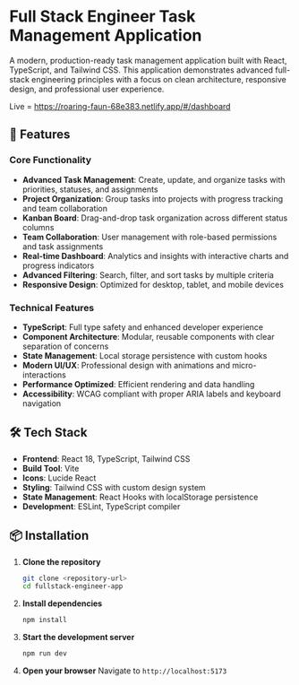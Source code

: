 # Full Stack Engineer Task Management Application

A modern, production-ready task management application built with React, TypeScript, and Tailwind CSS. This application demonstrates advanced full-stack engineering principles with a focus on clean architecture, responsive design, and professional user experience.

Live = https://roaring-faun-68e383.netlify.app/#/dashboard
## 🚀 Features

### Core Functionality
- **Advanced Task Management**: Create, update, and organize tasks with priorities, statuses, and assignments
- **Project Organization**: Group tasks into projects with progress tracking and team collaboration
- **Kanban Board**: Drag-and-drop task organization across different status columns
- **Team Collaboration**: User management with role-based permissions and task assignments
- **Real-time Dashboard**: Analytics and insights with interactive charts and progress indicators
- **Advanced Filtering**: Search, filter, and sort tasks by multiple criteria
- **Responsive Design**: Optimized for desktop, tablet, and mobile devices

### Technical Features
- **TypeScript**: Full type safety and enhanced developer experience
- **Component Architecture**: Modular, reusable components with clear separation of concerns
- **State Management**: Local storage persistence with custom hooks
- **Modern UI/UX**: Professional design with animations and micro-interactions
- **Performance Optimized**: Efficient rendering and data handling
- **Accessibility**: WCAG compliant with proper ARIA labels and keyboard navigation

## 🛠️ Tech Stack

- **Frontend**: React 18, TypeScript, Tailwind CSS
- **Build Tool**: Vite
- **Icons**: Lucide React
- **Styling**: Tailwind CSS with custom design system
- **State Management**: React Hooks with localStorage persistence
- **Development**: ESLint, TypeScript compiler

## 📦 Installation

1. **Clone the repository**
   ```bash
   git clone <repository-url>
   cd fullstack-engineer-app
   ```

2. **Install dependencies**
   ```bash
   npm install
   ```

3. **Start the development server**
   ```bash
   npm run dev
   ```

4. **Open your browser**
   Navigate to `http://localhost:5173`
```
